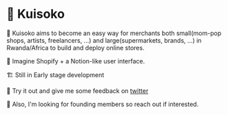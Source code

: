 # 🏪 Kuisoko

🛒 Kuisoko aims to become an easy way for merchants both small(mom-pop shops, artists, freelancers, ...) and large(supermarkets, brands, ...) in Rwanda/Africa to build and deploy online stores.

💭 Imagine Shopify + a Notion-like user interface.

🏗 Still in Early stage development 

🧪 Try it out and give me some feedback on [twitter](https://twitter.com/_j33n)

🚀 Also, I'm looking for founding members so reach out if interested.
